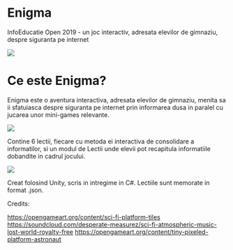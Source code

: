# Enigma
InfoEducatie Open 2019 - un joc interactiv, adresata elevilor de gimnaziu, despre siguranta pe internet

![](https://i.imgur.com/hXFbW66.png)



# Ce este Enigma?

Enigma este o aventura interactiva, adresata elevilor de gimnaziu, menita sa ii sfatuiasca despre siguranta pe internet prin informarea dusa in paralel cu jucarea unor mini-games relevante.

![](https://i.imgur.com/zrVBRaf.png)

Contine 6 lectii, fiecare cu metoda ei interactiva de consolidare a informatilor, si un modul de Lectii unde elevii pot recapitula informatiile dobandite in cadrul jocului.

![](https://i.imgur.com/PmUPoyZ.png)

Creat folosind Unity, scris in intregime in C#. Lectiile sunt memorate in format .json.

Credits:

https://opengameart.org/content/sci-fi-platform-tiles
https://soundcloud.com/desperate-measurez/sci-fi-atmospheric-music-lost-world-royalty-free
https://opengameart.org/content/tiny-pixeled-platform-astronaut
